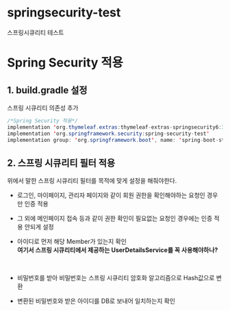 # springsecurity-test
스프링시큐리티 테스트

# Spring Security 적용

## 1. build.gradle 설정

스프링 시큐리티 의존성 추가

```java
/*Spring Security 적용*/
implementation 'org.thymeleaf.extras:thymeleaf-extras-springsecurity6:3.1.1.RELEASE'
implementation 'org.springframework.security:spring-security-test'
implementation group: 'org.springframework.boot', name: 'spring-boot-starter-security', version: '3.1.0'
```

## 2. 스프링 시큐리티 필터 적용

위에서 말한 스프링 시큐리티 필터를 목적에 맞게 설정을 해줘야한다.
- 로그인, 마이페이지, 관리자 페이지와 같이 회원 권한을 확인해야하는 요청인 경우만 인증 적용
- 그 외에 메인페이지 접속 등과 같이 권한 확인이 필요없는 요청인 경우에는 인증 적용 안되게 설정
- 아이디로 먼저 해당 Member가 있는지 확인 <br>
  **여기서 스프링 시큐리티에서 제공하는 UserDetailsService를 꼭 사용해야하나?**
  
  <br>
- 비밀번호를 받아 비밀번호는 스프링 시큐리티 암호화 알고리즘으로 Hash값으로 변환
- 변환된 비밀번호와 받은 아이디를 DB로 보내어 일치하는지 확인
